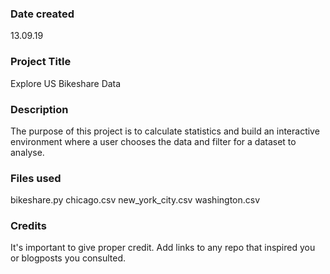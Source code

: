 ### Date created
13.09.19

### Project Title
Explore US Bikeshare Data

### Description
The purpose of this project is to calculate statistics and build an interactive environment where a user chooses the data and filter for a dataset to analyse.

### Files used
bikeshare.py
chicago.csv
new_york_city.csv
washington.csv

### Credits
It's important to give proper credit. Add links to any repo that inspired you or blogposts you consulted.
